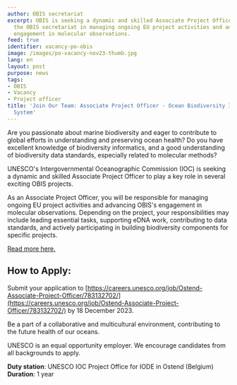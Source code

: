 ```yaml
---
author: OBIS secretariat
excerpt: OBIS is seeking a dynamic and skilled Associate Project Officer to support
  the OBIS secretariat in managing ongoing EU project activities and advancing OBIS's
  engagement in molecular observations.
feed: true
identifier: vacancy-po-obis
image: /images/po-vacancy-nov23-thumb.jpg
lang: en
layout: post
purpose: news
tags:
- OBIS
- Vacancy
- Project officer
title: 'Join Our Team: Associate Project Officer - Ocean Biodiversity Information
  System'
---
```


Are you passionate about marine biodiversity and eager to contribute to global efforts in understanding and preserving ocean health? Do you have excellent knowledge of biodiversity informatics, and a good understanding of biodiversity data standards, especially related to molecular methods?

UNESCO's Intergovernmental Oceanographic Commission (IOC) is seeking a dynamic and skilled Associate Project Officer to play a key role in several exciting OBIS projects.

As an Associate Project Officer, you will be responsible for managing ongoing EU project activities and advancing OBIS's engagement in molecular observations. Depending on the project, your responsibilities may include leading essential tasks, supporting eDNA work, contributing to data standards, and actively participating in building biodiversity components for specific projects.

[Read more here.](https://careers.unesco.org/job/Ostend-Associate-Project-Officer/783132702/)

## How to Apply:

Submit your application to [https://careers.unesco.org/job/Ostend-Associate-Project-Officer/783132702/](https://careers.unesco.org/job/Ostend-Associate-Project-Officer/783132702/) by 18 December 2023. 

Be a part of a collaborative and multicultural environment, contributing to the future health of our oceans.

UNESCO is an equal opportunity employer. We encourage candidates from all backgrounds to apply.

**Duty station**: UNESCO IOC Project Office for IODE in Ostend (Belgium)  
**Duration**: 1 year